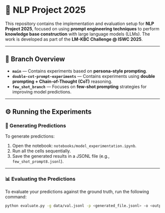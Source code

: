 # 🧠 NLP Project 2025

This repository contains the implementation and evaluation setup for **NLP Project 2025**, focused on using **prompt engineering techniques** to perform **knowledge base construction** with large language models (LLMs). The work is developed as part of the **LM-KBC Challenge @ ISWC 2025**.

---

## 🌿 Branch Overview

- **`main`** — Contains experiments based on **persona-style prompting**.
- **`double-cot-prompt-experiments`** — Contains experiments using **double prompting + Chain-of-Thought (CoT)** reasoning.
- **`few_shot_branch`** — Focuses on **few-shot prompting** strategies for improving model predictions.

---

## ⚙️ Running the Experiments

### 🧪 Generating Predictions

To generate predictions:

1. Open the notebook: `notebooks/model_experimentation.ipynb`.
2. Run all the cells sequentially.
3. Save the generated results in a JSONL file (e.g., `few_shot_prompt8.jsonl`).

---

### 📊 Evaluating the Predictions

To evaluate your predictions against the ground truth, run the following command:

```bash
python evaluate.py -g data/val.jsonl -p <generated_file.jsonl> -o <output_metrics.txt>

